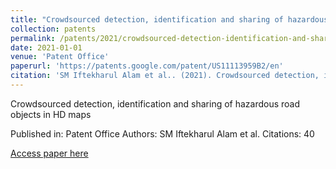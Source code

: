 ```yaml
---
title: "Crowdsourced detection, identification and sharing of hazardous road objects in HD maps"
collection: patents
permalink: /patents/2021/crowdsourced-detection-identification-and-sharing
date: 2021-01-01
venue: 'Patent Office'
paperurl: 'https://patents.google.com/patent/US11113959B2/en'
citation: 'SM Iftekharul Alam et al.. (2021). Crowdsourced detection, identification and sharing of hazardous road objects in HD maps. Patent Office.'
---
```


Crowdsourced detection, identification and sharing of hazardous road objects in HD maps

Published in: Patent Office
Authors: SM Iftekharul Alam et al.
Citations: 40

[Access paper here](https://patents.google.com/patent/US11113959B2/en)

